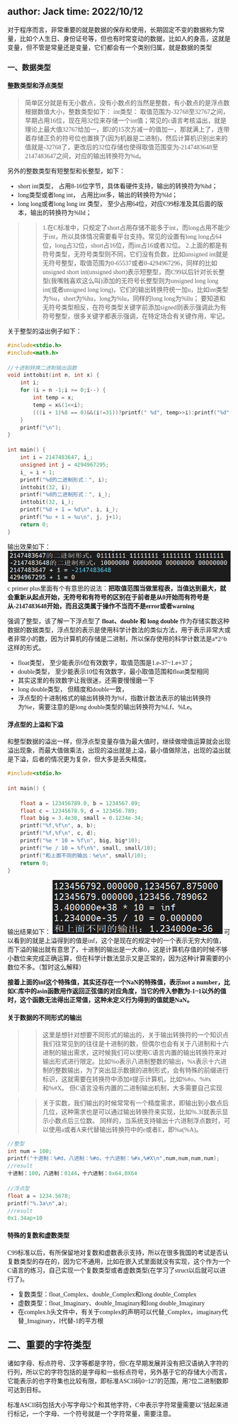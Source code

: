 author: Jack
time:   2022/10/12
---------------

对于程序而言，非常重要的就是数据的保存和使用，长期固定不变的数据称为常量，比如个人生日、身份证号等，但也有时常变动的数据，比如人的身高，这就是变量，但不管是常量还是变量，它们都会有一个类别归属，就是数据的类型

### 一、数据类型

#### <font face="楷体">整数类型和浮点类型
>简单区分就是有无小数点，没有小数点的当然是整数，有小数点的是浮点数
根据数值大小，整数类型如下：
int类型：   取值范围为-32768至32767之间，早期占用16位，现在用32位来存储一个int值；常见的c语言考核溢出，就是理论上最大值32767给加一，即2的15次方减一的值加一，那就满上了，连带着存储正负的符号位也置换了(因为机器是二进制)，然后计算机识别出来的值就是-32768了，更改后的32位存储也使得取值范围变为-2147483648至2147483647之间，对应的输出转换符为%d。

另外的整数类型有短整型和长整型，如下：
* short int类型， 占用8-16位字节，具体看硬件支持，输出的转换符为%hd；
* long类型或者long int， 占用比int多，输出的转换符为%ld；
* long long或者long long int 类型， 至少占用64位，对应C99标准及其后面的版本，输出的转换符为%lld；
>> 1.在C标准中，只规定了short占用存储不能多于int，而long占用不能少于int，所以具体情况需要看平台支持。常见的设置有long long占64位，long占32位，short占16位，而int占16或者32位。
2.上面的都是有符号类型，无符号类型则不同，它们没有负数，比如unsigned int就是无符号整型，取值范围为0-65537或者0-4294967296，同样的比如unsigned short int(unsigned short)表示短整型，而C99以后针对长长整型(我嘴贱喜欢这么叫)添加的无符号长整型则为unsigned long long int(或者unsigned long long)，它们的输出转换符统一加u，比如int类型为%u，short为%hu，long为%lu，同样的long long为%llu；
要知道和无符号类型相反，在符号类型关键字前添加signed则表示强调此为有符号整型，很多关键字都表示强调，在特定场合有关键作用，牢记。

关于整型的溢出例子如下：
```C
#include<stdio.h>
#include<math.h>

//十进制转换二进制输出函数
void inttobit(int n, int x) {
    int i;
    for (i = n -1;i >= 0;i--) {
        int temp = x;
        temp = x&(1<<i);
        (((i + 1)%8 == 0)&&(i!=31))?printf(" %d", temp>>i):printf("%d", abs(temp>>i));
    }
    printf("\n");
}

int main() {
    int i = 2147483647, i_;
    unsigned int j = 4294967295;
    i_ = i + 1;
    printf("%d的二进制形式：", i);
    inttobit(32, i);
    printf("%d的二进制形式：", i_);
    inttobit(32, i_);
    printf("%d + 1 = %d\n", i, i_);
    printf("%u + 1 = %u\n", j, j+1);
    return 0;
}
```

输出效果如下：
![](./img/cap2_1.png "整型")
c primer plus里面有个有意思的说法：**把取值范围当做里程表，当值达到最大，就会重新从起点开始，无符号和有符号的区别在于前者是从0开始而有符号是从-2147483648开始，而且这类属于操作不当而不是error或者warning**

强调了整型，该了解一下浮点型了
**float、double 和 long double**
作为存储实数这种数据的数据类型，浮点型的表示是使用科学计数法的类似方法，用于表示非常大或者非常小的数，因为计算机的存储是二进制，所以保存使用的科学计数法是a*2^b这样的形式。
* float类型， 至少能表示6位有效数字，取值范围是1.e-37~1.e+37；
* double类型， 至少能表示10位有效数字，最小取值范围和float类型相同
* 其实这里的有效数字让我很迷，还需要慢慢磨一下
* long double类型， 但精度和double一致，
* 浮点型的十进制格式的输出转换符为%f，指数计数法表示的输出转换符为%e，需要注意的是long double类型的输出转换符为%Lf、%Le。
#### 浮点型的上溢和下溢
和整型数据的溢出一样，但浮点型变量存值为最大值时，继续做增值运算就会出现溢出现象，而最大值做乘法，出现的溢出就是上溢，最小值做除法，出现的溢出就是下溢，后者的情况更为复杂，但大多是丢失精度。
```C
#include<stdio.h>

int main() {

    float a = 123456789.0, b = 1234567.89;
    float c = 12345678.9, d = 123456.789;
    float big = 3.4e38, small = 0.1234e-34;
    printf("%f,%f\n", a, b);
    printf("%f,%f\n", c, d);
    printf("%e * 10 = %f\n", big, big*10);
    printf("%e / 10 = %f\n%", small, small/10);
    printf("和上面不同的输出：%e\n", small/10);
    return 0;
}
```
输出结果如下：
![](./img/cap2_2.png "浮点型溢出结果")
可以看到的就是上溢得到的值是inf，这个是现在的规定中的一个表示无穷大的值，而下溢的输出就有意思了，十进制的输出是一大串0，这是计算机存值的时候不够小数位来完成正确运算，但在科学计数法显示又是正常的，因为这种计算需要的小数位不多。（暂时这么解释）

**接着上面的inf这个特殊值，其实还存在一个NaN的特殊值，表示not a number，比如C库中的asin函数用作返回正弦值的对应角度，当它的传入参数为-1~1以外的值时，这个函数无法得出正常值，这种未定义行为得到的值就是NaN。**

#### 关于数据的不同形式的输出

>>这里是想针对想要不同形式的输出的，关于输出转换符的一个知识点
我们往常见到的往往是十进制的数，但偶尔也会有关于八进制和十六进制的输出需求，这时候我们可以使用C语言内置的输出转换符来对输出形式进行限定。比如%o表示八进制整数的输出，%x表示十六进制的整数输出，为了突出显示数据的进制形式，会有特殊的前缀进行标识，这就需要在转换符中添加#提示计算机，比如%#o、%#x和%#X。
但C语言没有内置的二进制输出机制，大多需要自己实现

>>关于实数，我们输出的时候常常有一个精度需求，即输出到小数点后几位，这种需求也是可以通过输出转换符来实现，比如%.3f就表示显示小数点后三位数。
同样的，当系统支持输出十六进制浮点数时，可以使用a或者A来代替输出转换符中的e或者E，即%a(%A)。

```C
//整型
int num = 100;
printf("十进制：%#d，八进制：%#o，十六进制：%#x,%#X\n",num,num,num,num);
//result
十进制：100，八进制：0144，十六进制：0x64,0X64

//浮点型
float a = 1234.5678;
printf("%.3a\n",a);
//result
0x1.34ap+10
```

#### 特殊的复数和虚数类型
C99标准以后，有所保留地对复数和虚数表示支持，所以在很多我国的考试是否认复数类型的存在的，因为它不通用，比如在嵌入式里面就没有实现，这个作为一个C语言的练习，自己实现一个复数类型或者虚数类型(在学习了struct以后就可以进行了)。

* 复数类型：float_Complex、double_Complex和long double_Complex
* 虚数类型：float_Imaginary、double_Imaginary和long double_Imaginary
* 在complex.h头文件中，有关于complex的声明可以代替_Complex，imaginary代替_Imaginary，I代替-1的平方根

## 二、重要的字符类型

诸如字母、标点符号、汉字等都是字符，但C在早期发展并没有把汉语纳入字符的行列，所以它的字符包括的是字母和一些标点符号，另外基于它的存储大小而言，它能表示的也字符集也比较有限，即标准ASCII码0~127的范围，用7位二进制数即可达到目标。

标准ASCII码包括大小写字母52个和其他字符，C中表示字符常量需要以''括起来进行标记，一个字母、一个符号就是一个字符常量，需要注意。